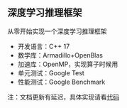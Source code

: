 ## 深度学习推理框架

从零开始实现一个深度学习推理框架

- 开发语言：C++ 17 
- 数学库：Armadillo+OpenBlas
- 加速库：OpenMP，实现算子时候用
- 单元测试：Google Test
- 性能测试：Google Benchmark

注：文档更新有延迟，具体实现请看[代码](https://github.com/zjhellofss/KuiperInfer)
